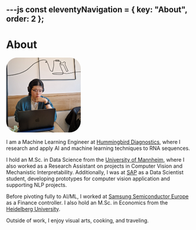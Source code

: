 ---js
const eleventyNavigation = {
	key: "About",
	order: 2
};
---
# About
<div>
	<img src="../public/img/profile.png" alt="Profile Picture" style="width:40%; height: auto; aspect-ratio: 1/1; object-fit: cover; object-position: 40% 70%; border-radius: 15%;">
</div>

I am a Machine Learning Engineer at [Hummingbird Diagnostics](https://www.hummingbird-diagnostics.com), where I research and apply AI and machine learning techniques to RNA sequences. 

I hold an M.Sc. in Data Science from the [University of Mannheim](https://www.uni-mannheim.de/en), where I also worked as a Research Assistant on projects in Computer Vision and Mechanistic Interpretability. 
Additionally, I was at [SAP](https://www.sap.com/) as a Data Scientist student, developing prototypes for computer vision application and supporting NLP projects.

Before pivoting fully to AI/ML, I worked at [Samsung Semiconductor Europe](https://semiconductor.samsung.com/emea/) as a Finance controller. I also hold an M.Sc. in Economics from the [Heidelberg University](https://www.uni-heidelberg.de/en).

Outside of work, I enjoy visual arts, cooking, and traveling.